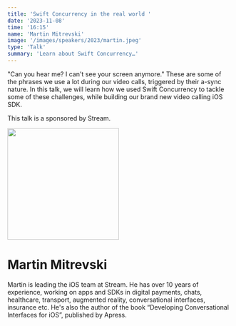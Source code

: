 ```yaml
---
title: 'Swift Concurrency in the real world '
date: '2023-11-08'
time: '16:15'
name: 'Martin Mitrevski'
image: '/images/speakers/2023/martin.jpeg'
type: 'Talk'
summary: 'Learn about Swift Concurrency…'
---
```


"Can you hear me? I can't see your screen anymore." These are some of the phrases we use a lot during our video calls, triggered by their a-sync nature. In this talk, we will learn how we used Swift Concurrency to tackle some of these challenges, while building our brand new video calling iOS SDK.

This talk is a sponsored by Stream.

<a href="https://getstream.io/chat/sdk/swiftui/?utm_source=doiOS&utm_medium=sponsorship&utm_content=&utm_campaign=doiOS_November2023_event_klmh22" target="_blank"><img src="/images/sponsors/2023/stream-logo.svg" width= "250" /></a>

# Martin Mitrevski

Martin is leading the iOS team at Stream. He has over 10 years of experience, working on apps and SDKs in digital payments, chats, healthcare, transport, augmented reality, conversational interfaces, insurance etc. He's also the author of the book “Developing Conversational Interfaces for iOS”, published by Apress.
